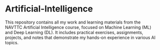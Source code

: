 # Artificial-Intelligence
This repository contains all my work and learning materials from the NAVTTC Artificial Intelligence course, focused on Machine Learning (ML) and Deep Learning (DL).
It includes practical exercises, assignments, projects, and notes that demonstrate my hands-on experience in various AI topics.
